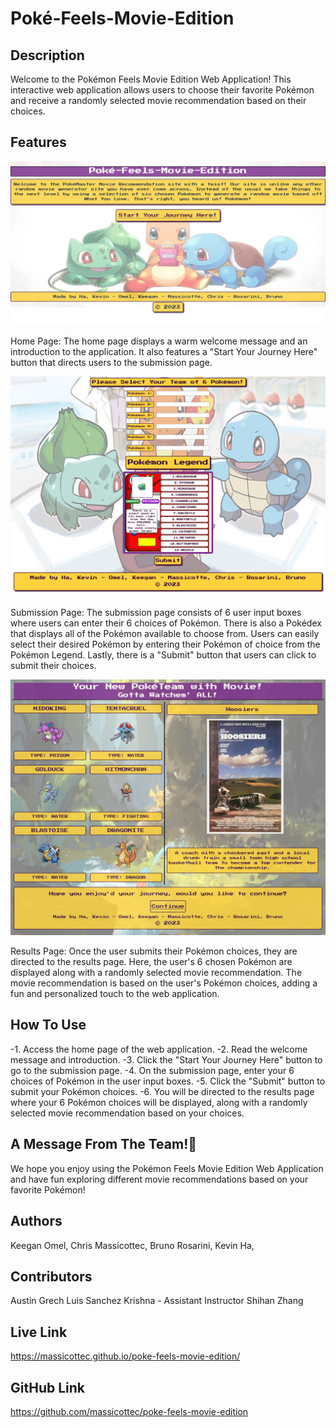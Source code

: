 # Poké-Feels-Movie-Edition

## Description

Welcome to the Pokémon Feels Movie Edition Web Application! This interactive web application allows users to choose their favorite Pokémon and receive a randomly selected movie recommendation based on their choices.

## Features

![Alt text](assets/Images/mock-up-1.png)

Home Page: The home page displays a warm welcome message and an introduction to the application. It also features a "Start Your Journey Here" button that directs users to the submission page.

![Alt text](assets/Images/mock-up-2.png)

Submission Page: The submission page consists of 6 user input boxes where users can enter their 6 choices of Pokémon. There is also a Pokédex that displays all of the Pokémon available to choose from. Users can easily select their desired Pokémon by entering their Pokémon of choice from the Pokémon Legend. Lastly, there is a "Submit" button that users can click to submit their choices.

![Alt text](assets/Images/mock-up-3.png)

Results Page: Once the user submits their Pokémon choices, they are directed to the results page. Here, the user's 6 chosen Pokémon are displayed along with a randomly selected movie recommendation. The movie recommendation is based on the user's Pokémon choices, adding a fun and personalized touch to the web application.



## How To Use

-1. Access the home page of the web application.
-2. Read the welcome message and introduction.
-3. Click the "Start Your Journey Here" button to go to the submission page.
-4. On the submission page, enter your 6 choices of Pokémon in the user input boxes.
-5. Click the "Submit" button to submit your Pokémon choices.
-6. You will be directed to the results page where your 6 Pokémon choices will be displayed, along with a randomly selected movie recommendation based on your choices.

## A Message From The Team!🎯

We hope you enjoy using the Pokémon Feels Movie Edition Web Application and have fun exploring different movie recommendations based on your favorite Pokémon!

## Authors

Keegan Omel,
Chris Massicottec,
Bruno Rosarini,
Kevin Ha,

## Contributors

Austin Grech
Luis Sanchez
Krishna - Assistant Instructor
Shihan Zhang

## Live Link

https://massicottec.github.io/poke-feels-movie-edition/

## GitHub Link

https://github.com/massicottec/poke-feels-movie-edition
